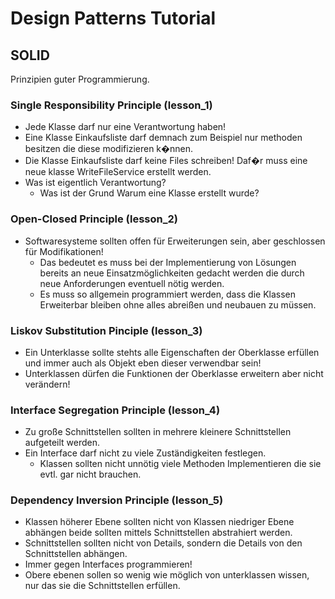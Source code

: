 # Design Patterns Tutorial

## SOLID
Prinzipien guter Programmierung.

### Single Responsibility Principle (lesson_1)
- Jede Klasse darf nur eine Verantwortung haben!
- Eine Klasse Einkaufsliste darf demnach zum Beispiel nur methoden besitzen die diese modifizieren k�nnen.
- Die Klasse Einkaufsliste darf keine Files schreiben! Daf�r muss eine neue klasse WriteFileService erstellt werden.
- Was ist eigentlich Verantwortung?
	- Was ist der Grund Warum eine Klasse erstellt wurde?

### Open-Closed Principle (lesson_2)
- Softwaresysteme sollten offen für Erweiterungen sein, aber geschlossen für Modifikationen!
	- Das bedeutet es muss bei der Implementierung von Lösungen bereits an neue Einsatzmöglichkeiten gedacht werden die durch neue Anforderungen eventuell nötig werden.
	- Es muss so allgemein programmiert werden, dass die Klassen Erweiterbar bleiben ohne alles abreißen und neubauen zu müssen.
	
### Liskov Substitution Pinciple (lesson_3)
- Ein Unterklasse sollte stehts alle Eigenschaften der Oberklasse erfüllen und immer auch als Objekt eben dieser verwendbar sein!
- Unterklassen dürfen die Funktionen der Oberklasse erweitern aber nicht verändern!

### Interface Segregation Principle (lesson_4)
- Zu große Schnittstellen sollten in mehrere kleinere Schnittstellen aufgeteilt werden.
- Ein Interface darf nicht zu viele Zuständigkeiten festlegen.
	- Klassen sollten nicht unnötig viele Methoden Implementieren die sie evtl. gar nicht brauchen.
	
### Dependency Inversion Principle (lesson_5)
- Klassen höherer Ebene sollten nicht von Klassen niedriger Ebene abhängen beide sollten mittels Schnittstellen abstrahiert werden.
- Schnittstellen sollten nicht von Details, sondern die Details von den Schnittstellen abhängen.
- Immer gegen Interfaces programmieren!
- Obere ebenen sollen so wenig wie möglich von unterklassen wissen, nur das sie die Schnittstellen erfüllen.

